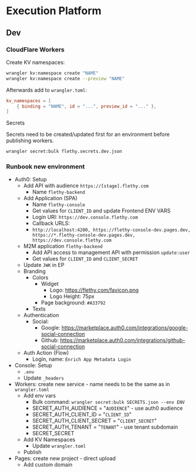 # Execution Platform

## Dev

### CloudFlare Workers

Create KV namespaces:

```bash
wrangler kv:namespace create "NAME"
wrangler kv:namespace create --preview "NAME"
```

Afterwards add to `wrangler.toml`:

```toml
kv_namespaces = [
    { binding = "NAME", id = "...", preview_id = "..." },
]
```

Secrets

Secrets need to be created/updated first for an environment before publishing workers.

```bash
wrangler secret:bulk flethy.secrets.dev.json
```

### Runbook new environment

- Auth0: Setup
  - Add API with audience `https://[stage].flethy.com`
    - Name `flethy-backend`
  - Add Application (SPA)
    - Name `flethy-console`
    - Get values for `CLIENT_ID` and update Frontend ENV VARS
    - Login URI: `https://dev.console.flethy.com`
    - Callback URLS:
    - `http://localhost:4200, https://flethy-console-dev.pages.dev, https://*.flethy-console-dev.pages.dev, https://dev.console.flethy.com`
  - M2M application `flethy-backend`
    - Add API access to management API with permission `update:user`
    - Get values for `CLIENT_ID` and `CLIENT_SECRET`
  - Update `JWK` in EP
  - Branding
    - Colors
      - Widget
        - Logo: https://flethy.com/favicon.png
        - Logo Height: 75px
      - Page background: `#A33792`
    - Texts
  - Authentication
    - Social:
      - Google: https://marketplace.auth0.com/integrations/google-social-connection
      - Github: https://marketplace.auth0.com/integrations/github-social-connection
  - Auth Action (Flow)
    - Login, name: `Enrich App Metadata Login`
- Console: Setup
  - `.env`
  - Update `_headers`
- Workers: create new service - name needs to be the same as in `wrangler.toml`
  - Add env vars
    - Bulk command: `wrangler secret:bulk SECRETS.json --env ENV`
    - SECRET_AUTH_AUDIENCE = "`AUDIENCE`" - use auth0 audience
    - SECRET_AUTH_CLIENT_ID = "`CLIENT_ID`"
    - SECRET_AUTH_CLIENT_SECRET = "`CLIENT_SECRET`"
    - SECRET_AUTH_TENANT = "`TENANT`" - use tenant subdomain
    - SECRET_SECRET
  - Add KV Namespaces
    - Update `wrangler.toml`
  - Publish
- Pages: create new project - direct upload
  - Add custom domain
